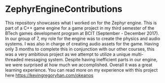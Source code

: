 # ZephyrEngineContributions
This repository showcases what I worked on for the Zephyr engine. This is part of a C++ game engine for a game project in my third semester of the BTech games development program at BCIT (September - December 2017). In our group of 7, my role for the engine was to create the physics and audio systems. I was also in charge of creating audio assets for the game. Having only 3 months to complete this in conjunction with our other courses, this was a very ambitious project as we attempt to utilize a unique multi-threaded messaging system. Despite having inefficient parts in our engine, we were surprised at how much we accomplished. Overall it was a great learning experience. You can read more on my experience with this project here https://kevingregoryhan.com/okeanos 

